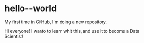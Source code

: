 # hello--world
My first time in GitHub, I'm doing a new repository.

Hi everyone! 
I wanto to learn whit this, and use it to become a Data Scientist!
